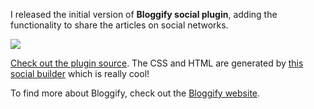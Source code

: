 I released the initial version of **Bloggify social plugin**, adding the functionality to share the articles on social networks.

![](http://i.imgur.com/ORDvABt.png)

[Check out the plugin source](https://github.com/Bloggify/social). The CSS and HTML are generated by [this social builder](https://github.com/mojotech/social-builder) which is really cool!

To find more about Bloggify, check out the [Bloggify website](http://bloggify.org/).